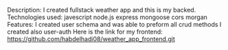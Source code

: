 Description:
I created fullstack weather app and this is my backed.
Technologies used:
javescript
node.js
express
mongoose
cors
morgan
Features:
I created user schema and was able to preform all crud methods
I created also user-auth
Here is the link for my frontend:
https://github.com/habdelhadi08/weather_app_frontend.git
